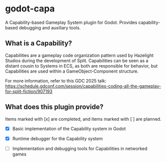 # godot-capa

A Capability-based Gameplay System plugin for Godot. Provides capability-based debugging and auxiliary tools.

## What is a Capability?

Capabilities are a gameplay code organization pattern used by Hazelight Studios during the development of Split.
Capabilities can be seen as a distant cousin to Systems in ECS, as both are responsible for behavior, but Capabilities are used within a GameObject-Component structure.

For more information, refer to this GDC 2025 talk: https://schedule.gdconf.com/session/capabilities-coding-all-the-gameplay-for-split-fiction/907193

## What does this plugin provide?

Items marked with [x] are completed, and items marked with [ ] are planned.

- [x] Basic implementation of the Capability system in Godot

- [x] Runtime debugger for the Capability system

- [ ] Implementation and debugging tools for Capabilities in networked games
